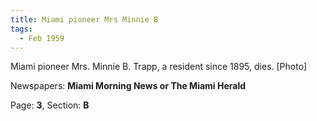 ```yaml
---  
title: Miami pioneer Mrs Minnie B  
tags:  
  - Feb 1959  
---  
```

  
Miami pioneer Mrs. Minnie B. Trapp, a resident since 1895, dies. [Photo]  
  
Newspapers: **Miami Morning News or The Miami Herald**  
  
Page: **3**, Section: **B** 

